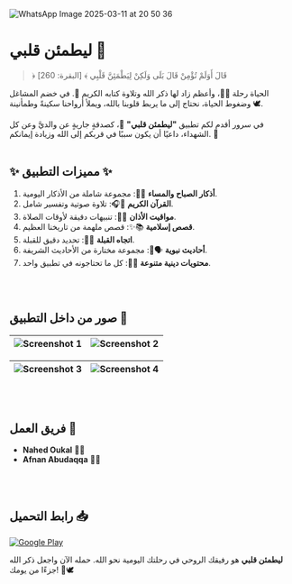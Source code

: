 ![WhatsApp Image 2025-03-11 at 20 50 36](https://github.com/user-attachments/assets/e5fda2fe-d1b8-472d-b68c-2611f3660dfd)

# ليطمئن قلبي 🌟

> ﴿ قَالَ أَوَلَمْ تُؤْمِنْ قَالَ بَلَى وَلَكِنْ لِيَطْمَئِنَّ قَلْبِي ﴾ [البقرة: 260]

الحياة رحلة 🚶‍♂️، وأعظم زاد لها ذكر الله وتلاوة كتابه الكريم 📖. في خضم المشاغل وضغوط الحياة، نحتاج إلى ما يربط قلوبنا بالله، ويملأ أرواحنا سكينةً وطمأنينة 🕊️.

في سرور أقدم لكم تطبيق **"ليطمئن قلبي"** 💖، كصدقةٍ جاريةٍ عن والديَّ وعن كل الشهداء، داعيًا أن يكون سببًا في قربكم إلى الله وزيادة إيمانكم. 💫
<br>
<br>

## ✨ مميزات التطبيق ✨
1. **أذكار الصباح والمساء** 🌅🌙: مجموعة شاملة من الأذكار اليومية.
2. **القرآن الكريم** 📖🎧: تلاوة صوتية وتفسير شامل.
3. **مواقيت الأذان** 🕌⏰: تنبيهات دقيقة لأوقات الصلاة.
4. **قصص إسلامية** 📚✨: قصص ملهمة من تاريخنا العظيم.
5. **اتجاه القبلة** 🧭🕋: تحديد دقيق للقبلة.
6. **أحاديث نبوية** 🗣️🌹: مجموعة مختارة من الأحاديث الشريفة.
7. **محتويات دينية متنوعة** 📜🕌: كل ما تحتاجونه في تطبيق واحد.


<br>
<br>


## صور من داخل التطبيق 📸


| ![Screenshot 1](https://github.com/user-attachments/assets/af6331af-138e-40ad-a3ab-917ffcad3bf3) | ![Screenshot 2](https://github.com/user-attachments/assets/99f6fbc6-da28-49e3-b695-6391a8db9bf5) |
|-------------------------------------------------------------------------------------------------|-------------------------------------------------------------------------------------------------|

| ![Screenshot 3](https://github.com/user-attachments/assets/e6c69b81-7fd1-4c68-87e8-a20aead691c4) | ![Screenshot 4](https://github.com/user-attachments/assets/29aa7841-3221-4645-bcfc-b6e585dab742) |
|-------------------------------------------------------------------------------------------------|-------------------------------------------------------------------------------------------------|


<br>
<br>


## فريق العمل 👥

- **Nahed Oukal** 👩‍💻
- **Afnan Abudaqqa** 👨‍💻


<br>
<br>

## رابط التحميل 📥

[![Google Play](https://img.shields.io/badge/Google_Play-414141?style=for-the-badge&logo=google-play&logoColor=white)](https://play.google.com/store/apps/details?id=com.ecokids.nahed_azkar)





**ليطمئن قلبي** هو رفيقك الروحي في رحلتك اليومية نحو الله. حمله الآن واجعل ذكر الله جزءًا من يومك! 🌟🕊️
